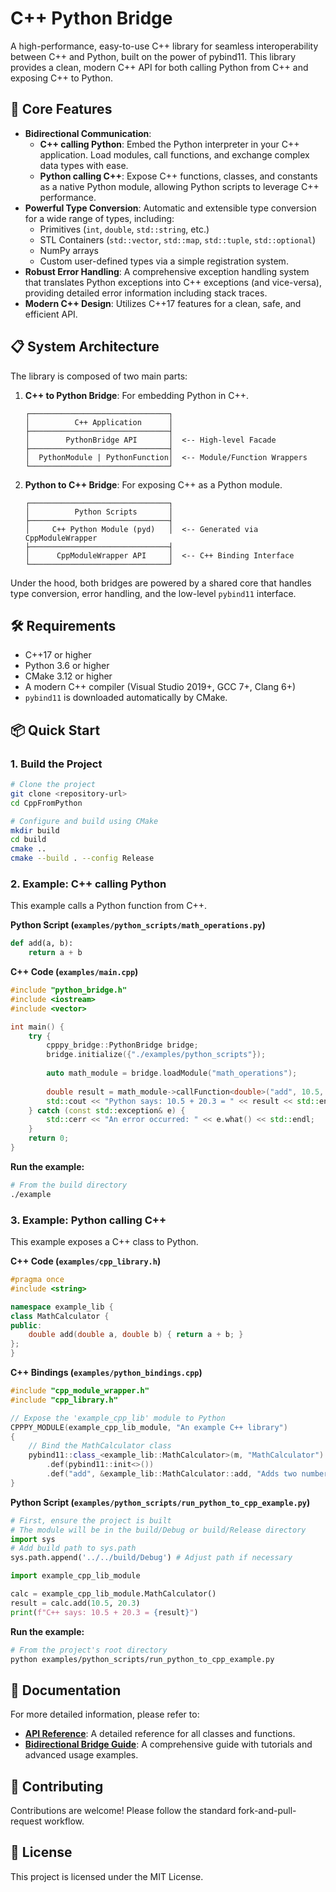# C++ Python Bridge

A high-performance, easy-to-use C++ library for seamless interoperability between C++ and Python, built on the power of pybind11. This library provides a clean, modern C++ API for both calling Python from C++ and exposing C++ to Python.

## 🚀 Core Features

- **Bidirectional Communication**:
    - **C++ calling Python**: Embed the Python interpreter in your C++ application. Load modules, call functions, and exchange complex data types with ease.
    - **Python calling C++**: Expose C++ functions, classes, and constants as a native Python module, allowing Python scripts to leverage C++ performance.
- **Powerful Type Conversion**: Automatic and extensible type conversion for a wide range of types, including:
    - Primitives (`int`, `double`, `std::string`, etc.)
    - STL Containers (`std::vector`, `std::map`, `std::tuple`, `std::optional`)
    - NumPy arrays
    - Custom user-defined types via a simple registration system.
- **Robust Error Handling**: A comprehensive exception handling system that translates Python exceptions into C++ exceptions (and vice-versa), providing detailed error information including stack traces.
- **Modern C++ Design**: Utilizes C++17 features for a clean, safe, and efficient API.

## 📋 System Architecture

The library is composed of two main parts:

1.  **C++ to Python Bridge**: For embedding Python in C++.
    ```
    ┌───────────────────────────────┐
    │          C++ Application      │
    ├───────────────────────────────┤
    │        PythonBridge API       │  <-- High-level Facade
    ├───────────────────────────────┤
    │  PythonModule | PythonFunction│  <-- Module/Function Wrappers
    └───────────────────────────────┘
    ```
2.  **Python to C++ Bridge**: For exposing C++ as a Python module.
    ```
    ┌───────────────────────────────┐
    │          Python Scripts       │
    ├───────────────────────────────┤
    │     C++ Python Module (pyd)   │  <-- Generated via CppModuleWrapper
    ├───────────────────────────────┤
    │      CppModuleWrapper API     │  <-- C++ Binding Interface
    └───────────────────────────────┘
    ```

Under the hood, both bridges are powered by a shared core that handles type conversion, error handling, and the low-level `pybind11` interface.

## 🛠️ Requirements

- C++17 or higher
- Python 3.6 or higher
- CMake 3.12 or higher
- A modern C++ compiler (Visual Studio 2019+, GCC 7+, Clang 6+)
- `pybind11` is downloaded automatically by CMake.

## 📦 Quick Start

### 1. Build the Project

```bash
# Clone the project
git clone <repository-url>
cd CppFromPython

# Configure and build using CMake
mkdir build
cd build
cmake ..
cmake --build . --config Release
```

### 2. Example: C++ calling Python

This example calls a Python function from C++.

**Python Script (`examples/python_scripts/math_operations.py`)**
```python
def add(a, b):
    return a + b
```

**C++ Code (`examples/main.cpp`)**
```cpp
#include "python_bridge.h"
#include <iostream>
#include <vector>

int main() {
    try {
        cpppy_bridge::PythonBridge bridge;
        bridge.initialize({"./examples/python_scripts"});
        
        auto math_module = bridge.loadModule("math_operations");
        
        double result = math_module->callFunction<double>("add", 10.5, 20.3);
        std::cout << "Python says: 10.5 + 20.3 = " << result << std::endl;
    } catch (const std::exception& e) {
        std::cerr << "An error occurred: " << e.what() << std::endl;
    }
    return 0;
}
```

**Run the example:**
```bash
# From the build directory
./example
```

### 3. Example: Python calling C++

This example exposes a C++ class to Python.

**C++ Code (`examples/cpp_library.h`)**
```cpp
#pragma once
#include <string>

namespace example_lib {
class MathCalculator {
public:
    double add(double a, double b) { return a + b; }
};
}
```

**C++ Bindings (`examples/python_bindings.cpp`)**
```cpp
#include "cpp_module_wrapper.h"
#include "cpp_library.h"

// Expose the 'example_cpp_lib' module to Python
CPPPY_MODULE(example_cpp_lib_module, "An example C++ library")
{
    // Bind the MathCalculator class
    pybind11::class_<example_lib::MathCalculator>(m, "MathCalculator")
        .def(pybind11::init<>())
        .def("add", &example_lib::MathCalculator::add, "Adds two numbers");
}
```

**Python Script (`examples/python_scripts/run_python_to_cpp_example.py`)**
```python
# First, ensure the project is built
# The module will be in the build/Debug or build/Release directory
import sys
# Add build path to sys.path
sys.path.append('../../build/Debug') # Adjust path if necessary

import example_cpp_lib_module

calc = example_cpp_lib_module.MathCalculator()
result = calc.add(10.5, 20.3)
print(f"C++ says: 10.5 + 20.3 = {result}")
```

**Run the example:**
```bash
# From the project's root directory
python examples/python_scripts/run_python_to_cpp_example.py
```

## 📖 Documentation

For more detailed information, please refer to:
- **[API Reference](docs/API_Reference.md)**: A detailed reference for all classes and functions.
- **[Bidirectional Bridge Guide](docs/Bidirectional_Bridge_Guide.md)**: A comprehensive guide with tutorials and advanced usage examples.

## 🤝 Contributing

Contributions are welcome! Please follow the standard fork-and-pull-request workflow.

## 📄 License

This project is licensed under the MIT License.